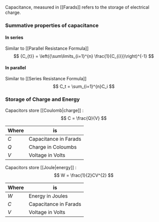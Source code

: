 Capacitance, measured in [[Farads]] refers to the storage of electrical charge.


### Summative properties of capacitance

#### In series
Similar to [[Parallel Resistance Formula]]
$$
{C_{t}} = \left({\sum\limits_{i=1}^{n} \frac{1}{C_{i}}}\right)^{-1}
$$
#### In parallel
Similar to [[Series Resistance Formula]]
$$
C_t = \sum_{i=1}^{n}C_i
$$


### Storage of Charge and Energy

Capacitors store [[Coulomb|charge]] :
$$
C = \frac{Q}{V}
$$

| Where | is |
| ---- | ---- |
| $C$ | Capacitance in Farads |
| $Q$ | Charge in Coloumbs |
| $V$ | Voltage in Volts |



Capacitors store [[Joule|energy]] :
$$
W = \frac{1}{2}CV^{2}
$$

| Where | is |
| ---- | ---- |
| $W$ | Energy in Joules |
| $C$ | Capacitance in Farads |
| $V$ | Voltage in Volts |
